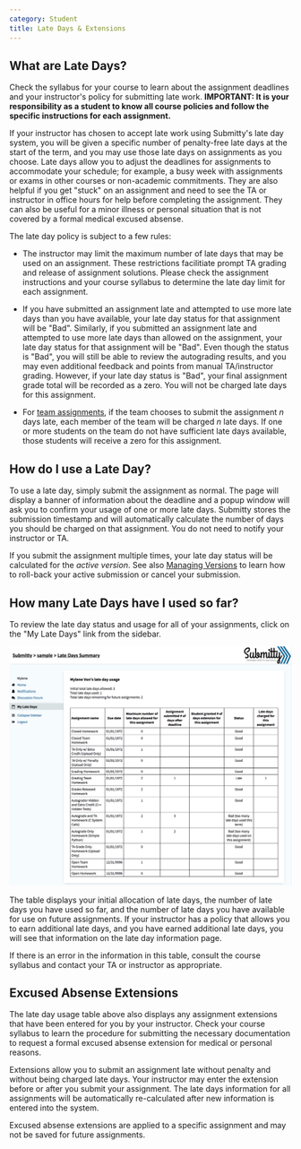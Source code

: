 ```yaml
---
category: Student
title: Late Days & Extensions
---
```


## What are Late Days?

Check the syllabus for your course to learn about the assignment
deadlines and your instructor's policy for submitting late work.
**IMPORTANT: It is your responsibility as a student to know all course
policies and follow the specific instructions for each assignment.**

If your instructor has chosen to accept late work using Submitty's
late day system, you will be given a specific number of penalty-free
late days at the start of the term, and you may use those late days on
assignments as you choose.  Late days allow you to adjust the
deadlines for assignments to accommodate your schedule; for example, a
busy week with assignments or exams in other courses or non-academic
commitments.  They are also helpful if you get "stuck" on an
assignment and need to see the TA or instructor in office hours for
help before completing the assignment.  They can also be useful for a
minor illness or personal situation that is not covered by a formal
medical excused absense.

The late day policy is subject to a few rules:

* The instructor may limit the maximum number of late days that may be
  used on an assignment.  These restrictions facilitiate prompt TA
  grading and release of assignment solutions.  Please check the
  assignment instructions and your course syllabus to determine the
  late day limit for each assignment.

* If you have submitted an assignment late and attempted to use more
  late days than you have available, your late day status for that
  assignment will be "Bad".
  Similarly, if you submitted an assignment
  late and attempted to use more late days than allowed on the
  assignment, your late day status for that assignment will be "Bad".
  Even though the status is "Bad", you will still be able to review
  the autograding results, and you may even additional feedback and
  points from manual TA/instructor grading.
  However, if your late day status is "Bad", your final assignment grade total
  will be recorded as a zero.  You will not be
  charged late days for this assignment.

* For [team assignments](team_assignments.md), if the team chooses to submit the assignment
  _n_ days late, each member of the team will be charged _n_ late
  days.  If one or more students on the team do not have sufficient
  late days available, those students will receive a zero for this
  assignment.


## How do I use a Late Day?

To use a late day, simply submit the assignment as normal.  The page
will display a banner of information about the deadline and a popup
window will ask you to confirm your usage of one or more late days.
Submitty stores the submission timestamp and will automatically
calculate the number of days you should be charged on that assignment.
You do not need to notify your instructor or TA.

If you submit the assignment multiple times, your late day status will
be calculated for the _active version_.  See also [Managing
Versions](managing_versions) to learn how to roll-back your active
submission or cancel your submission.


## How many Late Days have I used so far?

To review the late day status and usage for all of your assignments,
click on the "My Late Days" link from the sidebar.

![](/images/LateDays.png)


The table displays your initial allocation of late days, the number of
late days you have used so far, and the number of late days you have
available for use on future assignments.  If your instructor has a
policy that allows you to earn additional late days, and you have
earned additional late days, you will see that information on the late
day information page.

If there is an error in the information in this table, consult the
course syllabus and contact your TA or instructor as appropriate.


## Excused Absense Extensions

The late day usage table above also displays any assignment extensions
that have been entered for you by your instructor.  Check your course
syllabus to learn the procedure for submitting the necessary
documentation to request a formal excused absense extension for
medical or personal reasons.

Extensions allow you to submit an assignment late without penalty and
without being charged late days.  Your instructor may enter the
extension before or after you submit your assignment.  The late days
information for all assignments will be automatically re-calculated
after new information is entered into the system.

Excused absense extensions are applied to a specific assignment and
may not be saved for future assignments.
